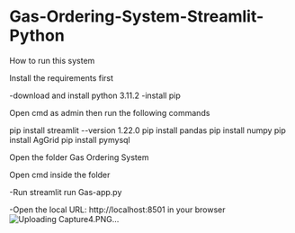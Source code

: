 # Gas-Ordering-System-Streamlit-Python
How to run this system

Install the requirements first

-download and install python 3.11.2 -install pip

Open cmd as admin then run the following commands

pip install streamlit --version 1.22.0
pip install pandas
pip install numpy
pip install AgGrid
pip install pymysql

Open the folder Gas Ordering System

Open cmd inside the folder

-Run streamlit run Gas-app.py

-Open the local URL: http://localhost:8501 in your browser
![Uploading Capture4.PNG…]()
